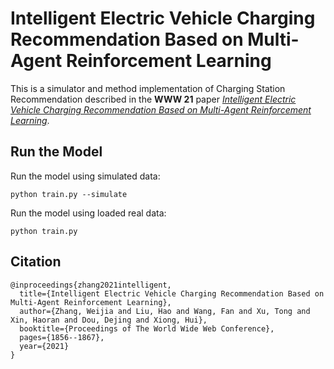 # Intelligent Electric Vehicle Charging Recommendation Based on Multi-Agent Reinforcement Learning
This is a simulator and method implementation of Charging Station Recommendation described in the **WWW 21** paper [*Intelligent Electric Vehicle Charging Recommendation Based on Multi-Agent Reinforcement Learning*](https://dl.acm.org/doi/abs/10.1145/3442381.3449934).



## Run the Model
Run the model using simulated data:

```shell
python train.py --simulate
```

Run the model using loaded real data:

```shell
python train.py
```

## Citation
```shell
@inproceedings{zhang2021intelligent,
  title={Intelligent Electric Vehicle Charging Recommendation Based on Multi-Agent Reinforcement Learning},
  author={Zhang, Weijia and Liu, Hao and Wang, Fan and Xu, Tong and Xin, Haoran and Dou, Dejing and Xiong, Hui},
  booktitle={Proceedings of The World Wide Web Conference},
  pages={1856--1867},
  year={2021}
}
```
